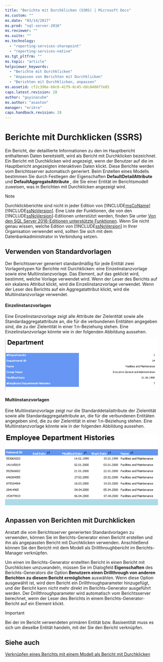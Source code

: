 ```yaml
---
title: "Berichte mit Durchklicken (SSRS) | Microsoft Docs"
ms.custom: ""
ms.date: "03/14/2017"
ms.prod: "sql-server-2016"
ms.reviewer: ""
ms.suite: ""
ms.technology: 
  - "reporting-services-sharepoint"
  - "reporting-services-native"
ms.tgt_pltfrm: ""
ms.topic: "article"
helpviewer_keywords: 
  - "Berichte mit Durchklicken"
  - "Anpassen von Berichten mit Durchklicken"
  - "Berichten mit Durchklicken, anpassen"
ms.assetid: cf2c396e-b0c6-41f9-8c45-ddc8406f7e85
caps.latest.revision: 28
author: "guyinacube"
ms.author: "asaxton"
manager: "erikre"
caps.handback.revision: 28
---
```

# Berichte mit Durchklicken (SSRS)
  Ein Bericht, der detaillierte Informationen zu den im Hauptbericht enthaltenen Daten bereitstellt, wird als Bericht mit Durchklicken bezeichnet. Ein Bericht mit Durchklicken wird angezeigt, wenn der Benutzer auf die im Hauptbericht angezeigten interaktiven Daten klickt. Diese Berichte werden vom Berichtsserver automatisch generiert. Beim Erstellen eines Modells bestimmen Sie durch Festlegen der Eigenschaften **DefaultDetailAttribute** und **DefaultAggregateAttribute** , die Sie einer Entität im Berichtsmodell zuweisen, was in Berichten mit Durchklicken angezeigt wird.  
  
> [!NOTE]  
>  Durchklickberichte sind nicht in jeder Edition von [!INCLUDE[msCoName](../../includes/msconame-md.md)][!INCLUDE[ssNoVersion](../../includes/ssnoversion-md.md)]. Eine Liste der Funktionen, die von den [!INCLUDE[ssNoVersion](../../includes/ssnoversion-md.md)]-Editionen unterstützt werden, finden Sie unter [Von den SQL Server 2016-Editionen unterstützte Funktionen](../Topic/Features%20Supported%20by%20the%20Editions%20of%20SQL%20Server%202016.md). Wenn Sie nicht genau wissen, welche Edition von [!INCLUDE[ssNoVersion](../../includes/ssnoversion-md.md)] in Ihrer Organisation verwendet wird, sollten Sie sich mit dem Datenbankadministrator in Verbindung setzen.  
  
## Verwenden von Standardvorlagen  
 Der Berichtsserver generiert standardmäßig für jede Entität zwei Vorlagentypen für Berichte mit Durchklicken: eine Einzelinstanzvorlage sowie eine Multiinstanzvorlage. Das Element, auf das geklickt wird, bestimmt, welche Vorlage verwendet wird. Wenn der Leser des Berichts auf ein skalares Attribut klickt, wird die Einzelinstanzvorlage verwendet. Wenn der Leser des Berichts auf ein Aggregatattribut klickt, wird die Multiinstanzvorlage verwendet.  
  
#### Einzelinstanzvorlagen  
 Eine Einzelinstanzvorlage zeigt alle Attribute der Zielentität sowie alle Standardaggregatattribute an, die für die verbundenen Entitäten angegeben sind, die zu der Zielentität in einer 1:n-Beziehung stehen. Eine Einzelinstanzvorlage könnte wie in der folgenden Abbildung aussehen.  
  
 ![Ein n:1-Bericht mit Durchklicken](../../reporting-services/reports/media/manytooneclickthrough.gif "Ein n:1-Bericht mit Durchklicken")  
  
#### Multiinstanzvorlagen  
 Eine Multiinstanzvorlage zeigt nur die Standarddetailattribute der Zielentität sowie alle Standardaggregatattribute an, die für die verbundenen Entitäten angegeben sind, die zu der Zielentität in einer 1:n-Beziehung stehen. Eine Multiinstanzvorlage könnte wie in der folgenden Abbildung aussehen.  
  
 ![Ein n:1-Bericht mit Durchklicken](../../reporting-services/reports/media/onetomanyclickthrough.gif "Ein n:1-Bericht mit Durchklicken")  
  
## Anpassen von Berichten mit Durchklicken  
 Anstatt die vom Berichtsserver generierten Standardvorlagen zu verwenden, können Sie im Berichts-Generator einen Bericht erstellen und ihn als angepassten Bericht mit Durchklicken verwenden. Anschließend können Sie den Bericht mit dem Modell als Drillthroughbericht im Berichts-Manager verknüpfen.  
  
 Um einen im Berichts-Generator erstellten Bericht in einen Bericht mit Durchklicken umzuwandeln, müssen Sie im Dialogfeld **Eigenschaften** des Berichts-Generators die Option **Benutzern einen Drillthrough von anderen Berichten zu diesem Bericht ermöglichen** auswählen. Wenn diese Option ausgewählt ist, wird dem Bericht ein Drillthroughparameter hinzugefügt, und der Bericht kann nicht mehr direkt im Berichts-Generator ausgeführt werden. Der Drillthroughparameter wird automatisch vom Berichtsserver berechnet, wenn der Leser des Berichts in einem Berichts-Generator-Bericht auf ein Element klickt.  
  
> [!IMPORTANT]  
>  Bei der im Bericht verwendeten primären Entität bzw. Basisentität muss es sich um dieselbe Entität handeln, mit der Sie den Bericht verknüpfen.  
  
## Siehe auch  
 [Verknüpfen eines Berichts mit einem Modell als Bericht mit Durchklicken](../Topic/Link%20a%20Report%20to%20a%20Model%20as%20a%20Clickthrough%20Report.md)  
  
  